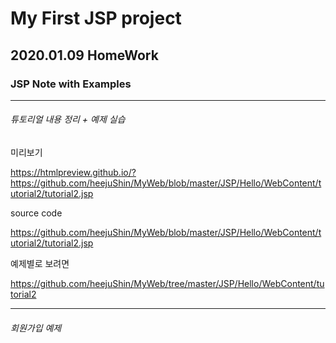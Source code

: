 # My First JSP project

## 2020.01.09 HomeWork

### JSP Note with Examples

-------------------------------

###### 튜토리얼 내용 정리 + 예제 실습

미리보기

https://htmlpreview.github.io/?https://github.com/heejuShin/MyWeb/blob/master/JSP/Hello/WebContent/tutorial2/tutorial2.jsp

source code

https://github.com/heejuShin/MyWeb/blob/master/JSP/Hello/WebContent/tutorial2/tutorial2.jsp

예제별로 보려면

https://github.com/heejuShin/MyWeb/tree/master/JSP/Hello/WebContent/tutorial2

------------------------------

###### 회원가입 예제



